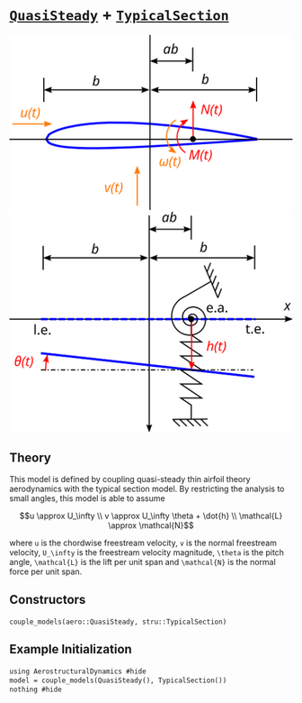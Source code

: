 # [`QuasiSteady`](@ref) + [`TypicalSection`](@ref)

![](../airfoil.svg)
![](../typical-section.svg)

## Theory

This model is defined by coupling quasi-steady thin airfoil theory aerodynamics with the typical section model.  By restricting the analysis to small angles, this model is able to assume
```math
u \approx U_\infty \\
v \approx U_\infty \theta + \dot{h} \\
\mathcal{L} \approx \mathcal{N}
```
where ``u`` is the chordwise freestream velocity, ``v`` is the normal freestream velocity, ``U_\infty`` is the freestream velocity magnitude, ``\theta`` is the pitch angle, ``\mathcal{L}`` is the lift per unit span and ``\mathcal{N}`` is the normal force per unit span.

## Constructors

```@docs
couple_models(aero::QuasiSteady, stru::TypicalSection)
```

## Example Initialization

```@example quasisteady-section
using AerostructuralDynamics #hide
model = couple_models(QuasiSteady(), TypicalSection())
nothing #hide
```
